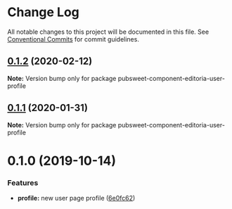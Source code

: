 # Change Log

All notable changes to this project will be documented in this file.
See [Conventional Commits](https://conventionalcommits.org) for commit guidelines.

<a name="0.1.2"></a>
## [0.1.2](https://gitlab.coko.foundation/editoria/editoria/compare/pubsweet-component-editoria-user-profile@0.1.1...pubsweet-component-editoria-user-profile@0.1.2) (2020-02-12)




**Note:** Version bump only for package pubsweet-component-editoria-user-profile

<a name="0.1.1"></a>
## [0.1.1](https://gitlab.coko.foundation/editoria/editoria/compare/pubsweet-component-editoria-user-profile@0.1.0...pubsweet-component-editoria-user-profile@0.1.1) (2020-01-31)




**Note:** Version bump only for package pubsweet-component-editoria-user-profile

<a name="0.1.0"></a>
# 0.1.0 (2019-10-14)


### Features

* **profile:** new user page profile ([6e0fc62](https://gitlab.coko.foundation/editoria/editoria/commit/6e0fc62))
